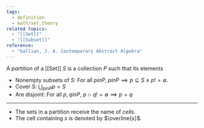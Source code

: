 ```yaml
---
tags:
  - definition
  - math/set_theory
related topics:
  - "[[Set]]"
  - "[[Subset]]"
reference:
  - "Gallian, J. A. Contemporary Abstract Algebra"
---
```

A _partition_ of a [[Set]] $S$ is a collection $P$ such that its elements
- Nonempty subsets of $S$:
	For all $p in P$, $p in P\implies p\subseteq S\land p != \emptyset$.
- Cover $S$:
	$\displaystyle\bigcup_{p in P} p = S$
- Are disjoint:
	For all $p,q in P$, $p\cap q  != \emptyset \implies p=q$
---
- The sets in a partition receive the name of _cells_.
- The cell containing $s$ is denoted by $\overline{s}$.
